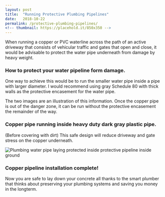 ```yaml
---
layout: post
title:  "Running Protective Plumbing Pipelines"
date:   2018-10-22
permalink: /protective-plumbing-pipelines/
<!-- thumbnail: https://placehold.it/850x350 -->
---
```


When running a copper or PVC waterline across the path of an active driveway that consists of vehicular traffic and gates that open and close, it would be advisable to protect the water pipe underneath from damage by heavy weight.

### How to protect your water pipeline form damage.  

One way to achieve this would be to run the smaller water pipe inside a pipe with larger diameter. I would recommend using gray Schedule 80 with thick walls as the protective encasement for the water pipe.

The two images are an illustration of this information. Once the copper pipe is out of the danger zone, it can be run without the protective encasement the remainder of the way.

### Copper pipe running inside heavy duty dark gray plastic pipe.
(Before covering with dirt) This safe design will reduce driveway and gate stress on the copper underneath.

![Plumbing water pipe laying protected inside protective pipeline inside ground](https://d3grswip56n2ht.cloudfront.net/blog-images/protective-pipeline.jpg)

### Copper pipeline installation complete!
Now you are safe to lay down your concrete all thanks to the smart plumber that thinks about preserving your plumbing systems and saving you money in the longterm.  
